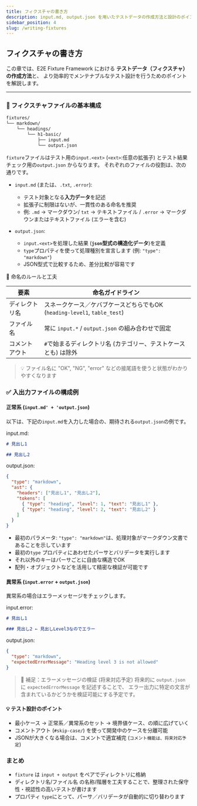 ```yaml
---
title: フィクスチャの書き方
description: input.md, output.json を用いたテストデータの作成方法と設計のポイントを解説します。
sidebar_position: 4
slug: /writing-fixtures
---
```


## フィクスチャの書き方

この章では、E2E Fixture Framework における **テストデータ（フィクスチャ）の作成方法**と、
より効率的でメンテナブルなテスト設計を行うためのポイントを解説します。

---

### 📄 フィクスチャファイルの基本構成

```bash
fixtures/
└── markdown/
    └── headings/
        └── h1-basic/
            ├── input.md
            └── output.json
```

`fixture`ファイルはテスト用の`input.<ext>` (`<ext>`:任意の拡張子) とテスト結果チェック用の`output.json` からなります。
それぞれのファイルの役割は、次の通りです。

- `input.md` (または、`.txt`, `.error`):
  - テスト対象となる**入力データ**を記述
  - 拡張子に制限はないが、一貫性のある命名を推奨
  - 例: `.md` → マークダウン/ `txt` → テキストファイル / `.error` → マークダウンまたはテキストファイル (エラーを含む)

- `output.json`:
  - `input.<ext>`を処理した結果 (**`json`型式の構造化データ**)を定義
  - `type`プロパティを使って処理種別を宣言します (例: `"type": "markdown"`)
  - JSON型式で比較するため、差分比較が容易です

📌 命名のルールと工夫

| 要素           | 命名ガイドライン                                                          |
| -------------- | ------------------------------------------------------------------------- |
| ディレクトリ名 | スネークケース／ケバブケースどちらでもOK (`heading-level1`, `table_test`) |
| ファイル名     | 常に `input.*` / `output.json` の組み合わせで固定                         |
| コメントアウト | `#`で始まるディレクトリ名 (カテゴリー、テストケースとも) は除外           |

> 💡 ファイル名に "OK", "NG", "error" などの接尾語を使うと状態がわかりやすくなります

### ✅ 入出力ファイルの構成例

#### 正常系 (`input.md' + 'output.json`)

以下は、下記の`input.md`を入力した場合の、期待される`output.json`の例です。

input.md:

```markdown
# 見出し1

## 見出し2
```

output.json:

```json
{
  "type": "markdown",
  "ast": {
    "headers": ["見出し1", "見出し2"],
    "tokens": [
      { "type": "heading", "level": 1, "text": "見出し1" },
      { "type": "heading", "level": 2, "text": "見出し2" }
    ]
  }
}
```

- 最初のパラメータ: `"type": "markdown"`は、処理対象がマークダウン文書であることを示しています
- 最初の`type` プロパティにあわせたパーサとバリデータを実行します
- それ以外のキーはパーサごとに自由な構造でOK
- 配列・オブジェクトなどを活用して精密な検証が可能です

#### 異常系 (`input.error` + `output.json`)

異常系の場合はエラーメッセージをチェックします。

input.error:

```markdown
# 見出し1

### 見出し2 ← 見出しLevel3なのでエラー
```

output.json:

```json
{
  "type": "markdown",
  "expectedErrorMessage": "Heading level 3 is not allowed"
}
```

> 🧪 補足：エラーメッセージの検証 (将来対応予定)
> 将来的に `output.json` に `expectedErrorMessage` を記述することで、
> エラー出力に特定の文言が含まれているかどうかを検証可能にする予定です。

#### 💡 テスト設計のポイント

- 最小ケース → 正常系／異常系のセット → 境界値ケース、の順に広げていく
- コメントアウト (`#skip-case/`) を使って開発中のケースを分離可能
- JSONが大きくなる場合は、コメントで適宜補完 (`コメント機能は、将来対応予定`)

### まとめ

- `fixture` は `input + output` をペアでディレクトリに格納
- ディレクトリ名/ファイル名 の名称/階層を工夫することで、整理された保守性・視認性の高いテストが書けます
- プロパティ `type`にとって、パーサ／バリデータが自動的に切り替わります
